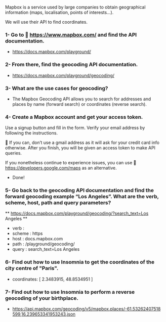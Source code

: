 Mapbox is a service used by large companies to obtain geographical information (maps, localisation, points of interests…).

We will use their API to find coordinates.


### 1- Go to 🔗 https://www.mapbox.com/ and find the API documentation.
+ https://docs.mapbox.com/playground/

### 2- From there, find the geocoding API documentation.
+ https://docs.mapbox.com/playground/geocoding/

### 3- What are the use cases for geocoding?
+ The Mapbox Geocoding API allows you to search for addresses and places by name (forward search) or coordinates (reverse search).

### 4- Create a Mapbox account and get your access token.
Use a signup button and fill in the form.
Verify your email address by following the instructions.

🚧 If you can, don’t use a gmail address as it will ask for your credit card info otherwise. After you finish, you will be given an access token to make API queries.

If you nonetheless continue to experience issues, you can use 🔗 https://developers.google.com/maps as an alternative.
+ Done!

### 5- Go back to the geocoding API documentation and find the forward geocoding example “Los Angeles”. What are the verb, scheme, host, path and query parameters?
** https://docs.mapbox.com/playground/geocoding/?search_text=Los Angeles **

+ verb :
+ scheme : https
+ host : docs.mapbox.com
+ path : /playground/geocoding/
+ query : search_text=Los Angeles


### 6- Find out how to use Insomnia to get the coordinates of the city centre of "Paris".
+ coordinates: [
					2.3483915,
					48.8534951
				]

### 7- Find out how to use Insomnia to perform a reverse geocoding of your birthplace.
+ https://api.mapbox.com/geocoding/v5/mapbox.places/-61.53262407518599,16.239653341953243.json
